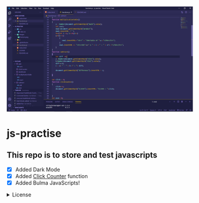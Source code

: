 ![screenshot](images/screenshot.png)
# js-practise
## This repo is to store and test javascripts
- [x] Added Dark Mode
- [x] Added [Click Counter](https://github.com/shadow-prince/js-practise/blob/aae484c3fee1aa1ba75b57989f298ba9caa41b5e/functions.js#L38) function 
- [x] Added Bulma JavaScripts!

<details><summary>License</summary>
MIT License

Copyright (c) 2020 Sai Kishore

Permission is hereby granted, free of charge, to any person obtaining a copy
of this software and associated documentation files (the "Software"), to deal
in the Software without restriction, including without limitation the rights
to use, copy, modify, merge, publish, distribute, sublicense, and/or sell
copies of the Software, and to permit persons to whom the Software is
furnished to do so, subject to the following conditions:

The above copyright notice and this permission notice shall be included in all
copies or substantial portions of the Software.

THE SOFTWARE IS PROVIDED "AS IS", WITHOUT WARRANTY OF ANY KIND, EXPRESS OR
IMPLIED, INCLUDING BUT NOT LIMITED TO THE WARRANTIES OF MERCHANTABILITY,
FITNESS FOR A PARTICULAR PURPOSE AND NONINFRINGEMENT. IN NO EVENT SHALL THE
AUTHORS OR COPYRIGHT HOLDERS BE LIABLE FOR ANY CLAIM, DAMAGES OR OTHER
LIABILITY, WHETHER IN AN ACTION OF CONTRACT, TORT OR OTHERWISE, ARISING FROM,
OUT OF OR IN CONNECTION WITH THE SOFTWARE OR THE USE OR OTHER DEALINGS IN THE
SOFTWARE.
